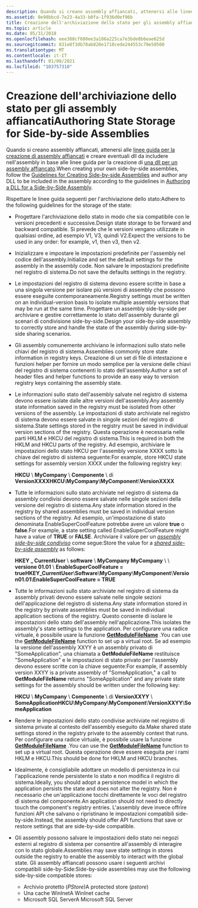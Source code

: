```yaml
---
description: Quando si creano assembly affiancati, attenersi alle linee guida per la creazione di assembly affiancati e creare eventuali DLL da includere nell'assembly in base alle linee guida per la creazione di una DLL per un assembly affiancato.
ms.assetid: 0e98bbcd-7e23-4a33-b0fa-1f936d0ef96b
title: Creazione dell'archiviazione dello stato per gli assembly affiancati
ms.topic: article
ms.date: 05/31/2018
ms.openlocfilehash: eee388cf680ee3a186a225ca7e3bde8b6eae625d
ms.sourcegitcommit: 831e8f3db78ab820e1710cede244553c70e50500
ms.translationtype: MT
ms.contentlocale: it-IT
ms.lasthandoff: 01/08/2021
ms.locfileid: "103757310"
---
```

# <a name="authoring-state-storage-for-side-by-side-assemblies"></a><span data-ttu-id="ac796-103">Creazione dell'archiviazione dello stato per gli assembly affiancati</span><span class="sxs-lookup"><span data-stu-id="ac796-103">Authoring State Storage for Side-by-side Assemblies</span></span>

<span data-ttu-id="ac796-104">Quando si creano assembly affiancati, attenersi alle [linee guida per la creazione di assembly affiancati](guidelines-for-creating-side-by-side-assemblies.md) e creare eventuali dll da includere nell'assembly in base alle linee guida per la creazione di [una dll per un assembly affiancato](authoring-a-dll-for-a-side-by-side-assembly.md).</span><span class="sxs-lookup"><span data-stu-id="ac796-104">When creating your own side-by-side assemblies, follow the [Guidelines for Creating Side-by-side Assemblies](guidelines-for-creating-side-by-side-assemblies.md) and author any DLL to be included in the assembly according to the guidelines in [Authoring a DLL for a Side-by-Side Assembly](authoring-a-dll-for-a-side-by-side-assembly.md).</span></span>

<span data-ttu-id="ac796-105">Rispettare le linee guida seguenti per l'archiviazione dello stato:</span><span class="sxs-lookup"><span data-stu-id="ac796-105">Adhere to the following guidelines for the storage of the state:</span></span>

-   <span data-ttu-id="ac796-106">Progettare l'archiviazione dello stato in modo che sia compatibile con le versioni precedenti e successive.</span><span class="sxs-lookup"><span data-stu-id="ac796-106">Design state storage to be forward and backward compatible.</span></span> <span data-ttu-id="ac796-107">Si prevede che le versioni vengano utilizzate in qualsiasi ordine, ad esempio V1, V3, quindi V2.</span><span class="sxs-lookup"><span data-stu-id="ac796-107">Expect the versions to be used in any order: for example, v1, then v3, then v2.</span></span>
-   <span data-ttu-id="ac796-108">Inizializzare e impostare le impostazioni predefinite per l'assembly nel codice dell'assembly.</span><span class="sxs-lookup"><span data-stu-id="ac796-108">Initialize and set the default settings for the assembly in the assembly code.</span></span> <span data-ttu-id="ac796-109">Non salvare le impostazioni predefinite nel registro di sistema.</span><span class="sxs-lookup"><span data-stu-id="ac796-109">Do not save the defaults settings in the registry.</span></span>
-   <span data-ttu-id="ac796-110">Le impostazioni del registro di sistema devono essere scritte in base a una singola versione per isolare più versioni di assembly che possono essere eseguite contemporaneamente.</span><span class="sxs-lookup"><span data-stu-id="ac796-110">Registry settings must be written on an individual-version basis to isolate multiple assembly versions that may be run at the same time.</span></span> <span data-ttu-id="ac796-111">Progettare un assembly side-by-side per archiviare e gestire correttamente lo stato dell'assembly durante gli scenari di condivisione side-by-side.</span><span class="sxs-lookup"><span data-stu-id="ac796-111">Design your side-by-side assembly to correctly store and handle the state of the assembly during side-by-side sharing scenarios.</span></span>
-   <span data-ttu-id="ac796-112">Gli assembly comunemente archiviano le informazioni sullo stato nelle chiavi del registro di sistema.</span><span class="sxs-lookup"><span data-stu-id="ac796-112">Assemblies commonly store state information in registry keys.</span></span> <span data-ttu-id="ac796-113">Creazione di un set di file di intestazione e funzioni helper per fornire un modo semplice per la versione delle chiavi del registro di sistema contenenti lo stato dell'assembly.</span><span class="sxs-lookup"><span data-stu-id="ac796-113">Author a set of header files and helper functions to provide an easy way to version registry keys containing the assembly state.</span></span>
-   <span data-ttu-id="ac796-114">Le informazioni sullo stato dell'assembly salvate nel registro di sistema devono essere isolate dalle altre versioni dell'assembly.</span><span class="sxs-lookup"><span data-stu-id="ac796-114">Any assembly state information saved in the registry must be isolated from other versions of the assembly.</span></span> <span data-ttu-id="ac796-115">Le impostazioni di stato archiviate nel registro di sistema devono essere salvate in singole sezioni del registro di sistema.</span><span class="sxs-lookup"><span data-stu-id="ac796-115">State settings stored in the registry must be saved in individual version sections of the registry.</span></span> <span data-ttu-id="ac796-116">Questa operazione è necessaria nelle parti HKLM e HKCU del registro di sistema.</span><span class="sxs-lookup"><span data-stu-id="ac796-116">This is required in both the HKLM and HKCU parts of the registry.</span></span> <span data-ttu-id="ac796-117">Ad esempio, archiviare le impostazioni dello stato HKCU per l'assembly versione XXXX sotto la chiave del registro di sistema seguente:</span><span class="sxs-lookup"><span data-stu-id="ac796-117">For example, store HKCU state settings for assembly version XXXX under the following registry key:</span></span>

    <span data-ttu-id="ac796-118">**HKCU** \\ **MyCompany** \\ **Componente** \\ di **VersionXXXX**</span><span class="sxs-lookup"><span data-stu-id="ac796-118">**HKCU**\\**MyCompany**\\**MyComponent**\\**VersionXXXX**</span></span>

-   <span data-ttu-id="ac796-119">Tutte le informazioni sullo stato archiviate nel registro di sistema da assembly condivisi devono essere salvate nelle singole sezioni della versione del registro di sistema.</span><span class="sxs-lookup"><span data-stu-id="ac796-119">Any state information stored in the registry by shared assemblies must be saved in individual version sections of the registry.</span></span> <span data-ttu-id="ac796-120">Ad esempio, un'impostazione di stato denominata EnableSuperCoolFeature potrebbe avere un valore **true** o **false**.</span><span class="sxs-lookup"><span data-stu-id="ac796-120">For example, a state setting called EnableSuperCoolFeature might have a value of **TRUE** or **FALSE**.</span></span> <span data-ttu-id="ac796-121">Archiviare il valore per un [*assembly side-by-side condiviso*](s-sbscs-gly.md) come segue:</span><span class="sxs-lookup"><span data-stu-id="ac796-121">Store the value for a [*shared side-by-side assembly*](s-sbscs-gly.md) as follows:</span></span>

    <span data-ttu-id="ac796-122">**HKEY \_ CurrentUser** \\ **software** \\ **MyCompany MyCompany** \\  \\ **versione 01.01** \\ **EnableSuperCoolFeature = true**</span><span class="sxs-lookup"><span data-stu-id="ac796-122">**HKEY\_CurrentUser**\\**Software**\\**MyCompany**\\**MyComponent**\\**Version01.01**\\**EnableSuperCoolFeature = TRUE**</span></span>

-   <span data-ttu-id="ac796-123">Tutte le informazioni sullo stato archiviate nel registro di sistema da assembly privati devono essere salvate nelle singole sezioni dell'applicazione del registro di sistema.</span><span class="sxs-lookup"><span data-stu-id="ac796-123">Any state information stored in the registry by private assemblies must be saved in individual application sections of the registry.</span></span> <span data-ttu-id="ac796-124">Questo consente di isolare le impostazioni dello stato dell'assembly nell'applicazione.</span><span class="sxs-lookup"><span data-stu-id="ac796-124">This isolates the assembly's state settings to the application.</span></span> <span data-ttu-id="ac796-125">Per configurare una radice virtuale, è possibile usare la funzione [**GetModuleFileName**](/windows/desktop/api/libloaderapi/nf-libloaderapi-getmodulefilenamea) .</span><span class="sxs-lookup"><span data-stu-id="ac796-125">You can use the [**GetModuleFileName**](/windows/desktop/api/libloaderapi/nf-libloaderapi-getmodulefilenamea) function to set up a virtual root.</span></span> <span data-ttu-id="ac796-126">Se ad esempio la versione dell'assembly XXYY è un assembly privato di "SomeApplication", una chiamata a **GetModuleFileName** restituisce "SomeApplication" e le impostazioni di stato privato per l'assembly devono essere scritte con la chiave seguente:</span><span class="sxs-lookup"><span data-stu-id="ac796-126">For example, if assembly version XXYY is a private assembly of "SomeApplication," a call to **GetModuleFileName** returns "SomeApplication" and any private state settings for the assembly should be written under the following key:</span></span>

    <span data-ttu-id="ac796-127">**HKCU** \\ **MyCompany** \\ **Componente** \\ di **VersionXXYY** \\ **SomeApplication**</span><span class="sxs-lookup"><span data-stu-id="ac796-127">**HKCU**\\**MyCompany**\\**MyComponent**\\**VersionXXYY**\\**SomeApplication**</span></span>

-   <span data-ttu-id="ac796-128">Rendere le impostazioni dello stato condivise archiviate nel registro di sistema private al contesto dell'assembly eseguito da.</span><span class="sxs-lookup"><span data-stu-id="ac796-128">Make shared state settings stored in the registry private to the assembly context that runs.</span></span> <span data-ttu-id="ac796-129">Per configurare una radice virtuale, è possibile usare la funzione [**GetModuleFileName**](/windows/desktop/api/libloaderapi/nf-libloaderapi-getmodulefilenamea) .</span><span class="sxs-lookup"><span data-stu-id="ac796-129">You can use the [**GetModuleFileName**](/windows/desktop/api/libloaderapi/nf-libloaderapi-getmodulefilenamea) function to set up a virtual root.</span></span> <span data-ttu-id="ac796-130">Questa operazione deve essere eseguita per i rami HKLM e HKCU.</span><span class="sxs-lookup"><span data-stu-id="ac796-130">This should be done for HKLM and HKCU branches.</span></span>
-   <span data-ttu-id="ac796-131">Idealmente, è consigliabile adottare un modello di persistenza in cui l'applicazione rende persistente lo stato e non modifica il registro di sistema.</span><span class="sxs-lookup"><span data-stu-id="ac796-131">Ideally, you should adopt a persistence model in which the application persists the state and does not alter the registry.</span></span> <span data-ttu-id="ac796-132">Non è necessario che un'applicazione tocchi direttamente le voci del registro di sistema del componente.</span><span class="sxs-lookup"><span data-stu-id="ac796-132">An application should not need to directly touch the component's registry entries.</span></span> <span data-ttu-id="ac796-133">L'assembly deve invece offrire funzioni API che salvano o ripristinano le impostazioni compatibili side-by-side.</span><span class="sxs-lookup"><span data-stu-id="ac796-133">Instead, the assembly should offer API functions that save or restore settings that are side-by-side compatible.</span></span>
-   <span data-ttu-id="ac796-134">Gli assembly possono salvare le impostazioni dello stato nei negozi esterni al registro di sistema per consentire all'assembly di interagire con lo stato globale.</span><span class="sxs-lookup"><span data-stu-id="ac796-134">Assemblies may save state settings in stores outside the registry to enable the assembly to interact with the global state.</span></span> <span data-ttu-id="ac796-135">Gli assembly affiancati possono usare i seguenti archivi compatibili side-by-Side:</span><span class="sxs-lookup"><span data-stu-id="ac796-135">Side-by-side assemblies may use the following side-by-side compatible stores:</span></span>
    -   <span data-ttu-id="ac796-136">Archivio protetto (*PStore*)</span><span class="sxs-lookup"><span data-stu-id="ac796-136">A protected store (*pstore*)</span></span>
    -   <span data-ttu-id="ac796-137">Una cache WinInet</span><span class="sxs-lookup"><span data-stu-id="ac796-137">A WinInet cache</span></span>
    -   <span data-ttu-id="ac796-138">Microsoft SQL Server</span><span class="sxs-lookup"><span data-stu-id="ac796-138">A Microsoft SQL Server</span></span>

 

 
